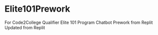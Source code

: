 # Elite101Prework
For Code2College Qualifier
Elite 101 Program
Chatbot Prework from Replit
Updated from Replit